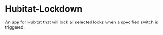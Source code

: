 # Hubitat-Lockdown
An app for Hubitat that will lock all selected locks when a specified switch is triggered.
